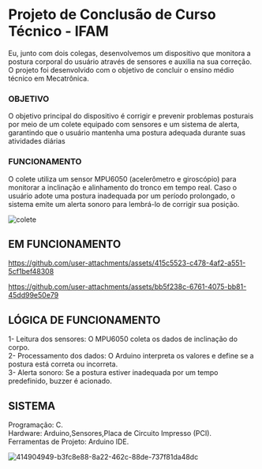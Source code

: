 # Projeto de Conclusão de Curso Técnico - IFAM

Eu, junto com dois colegas, desenvolvemos um dispositivo que monitora a postura corporal do usuário através de sensores e auxilia na sua correção. O projeto foi desenvolvido com o objetivo de concluir o ensino médio técnico em Mecatrônica.<br>
### OBJETIVO
O objetivo principal do dispositivo é corrigir e prevenir problemas posturais por meio de um colete equipado com sensores e um sistema de alerta, garantindo que o usuário mantenha uma postura adequada durante suas atividades diárias

### FUNCIONAMENTO
O colete utiliza um sensor MPU6050 (acelerômetro e giroscópio) para monitorar a inclinação e alinhamento do tronco em tempo real. Caso o usuário adote uma postura inadequada por um período prolongado, o sistema emite um alerta sonoro para lembrá-lo de corrigir sua posição.


![colete](https://github.com/user-attachments/assets/37b9c364-47eb-4cff-b3d2-5fd74df9c667)
## EM FUNCIONAMENTO



https://github.com/user-attachments/assets/415c5523-c478-4af2-a551-5cf1bef48308



https://github.com/user-attachments/assets/bb5f238c-6761-4075-bb81-45dd99e50e79

## LÓGICA DE FUNCIONAMENTO
1- Leitura dos sensores: O MPU6050 coleta os dados de inclinação do corpo.<br>
2- Processamento dos dados: O Arduino interpreta os valores e define se a postura está correta ou incorreta.<br>
3- Alerta sonoro: Se a postura estiver inadequada por um tempo predefinido, buzzer é acionado.<br>

## SISTEMA
Programação: C.<br>
Hardware: Arduino,Sensores,Placa de Circuito Impresso (PCI). <br>
Ferramentas de Projeto: Arduino IDE. <br>

![414904949-b3fc8e88-8a22-462c-88de-737f81da48dc](https://github.com/user-attachments/assets/37868248-5934-43b0-a5cd-a03dda4c01b7)
